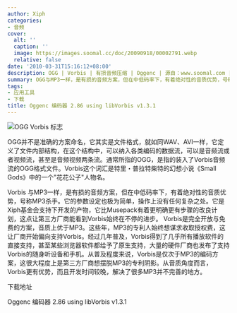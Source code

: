 ```yaml
---
author: Xiph
categories:
- 音频
cover:
  alt: ''
  caption: ''
  image: https://images.soomal.cc/doc/20090918/00002791.webp
  relative: false
date: '2010-03-31T15:16:12+08:00'
description: OGG | Vorbis | 有损音频压缩 | Oggenc | 源自：www.soomal.com | 版权：整理 |  平均/总评分：10.00/10
summary: OGG与MP3一样，是有损的音频方案，但在中低码率下，有着绝对性的音质优势，号称MP3杀手。它的参数设定也极为简单，操作上没有任何复杂之处。它是Xiph基金会支持下开发的产物。OGG是完全开放与免费的方案，音质上优于MP3。这些年，MP3的专利人始终想谋求收取授权费，这让厂商开始偏向支持Vorbis。经过几年普及，OGG得到了几乎所有播放软件的直接支持，甚至某些浏览器软件都给予了原生支持，大量的硬件厂商也发布了支持OGG的随身听设备和手机……
tags:
- 应用工具
- 下载
title: Oggenc 编码器 2.86 using libVorbis v1.3.1
---
```


![OGG Vorbis 标志](https://images.soomal.cc/doc/20090918/00002791.webp)



OGG并不是准确的方案命名，它其实是文件格式，就如同WAV、AVI一样，它定义了文件内部结构，在这个结构中，可以纳入各类编码的数据流，可以是音频流或者视频流，甚至是音频视频两条流。通常所指的OGG，是指的装入了Vorbis音频流的OGG格式文件。Vorbis这个词汇是特里・普拉特柴特的幻想小说《Small Gods》中的一个"花花公子"人物名。



Vorbis 与MP3一样，是有损的音频方案，但在中低码率下，有着绝对性的音质优势，号称MP3杀手。它的参数设定也极为简单，操作上没有任何复杂之处。它是Xiph基金会支持下开发的产物，它比Musepack有着更明确更有步骤的改良计划，这点让第三方厂商能看到Vorbis始终在不停的进步。 
Vorbis是完全开放与免费的方案，音质上优于MP3。这些年，MP3的专利人始终想谋求收取授权费，这让厂商开始偏向支持Vorbis。经过几年普及，Vorbis得到了几乎所有播放软件的直接支持，甚至某些浏览器软件都给予了原生支持，大量的硬件厂商也发布了支持Vorbis的随身听设备和手机。从普及程度来说，Vorbis是仅次于MP3的编码方案，这很大程度上是第三方厂商想摆脱MP3的专利阴影。从音质角度而言，Vorbis更有优势，而且开发时间较晚，解决了很多MP3并不完善的地方。



下载地址



Oggenc 编码器 2.86 using libVorbis v1.3.1